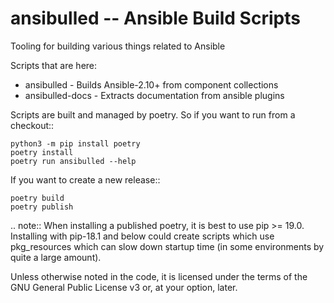 # ansibulled -- Ansible Build Scripts
Tooling for building various things related to Ansible

Scripts that are here:

* ansibulled - Builds Ansible-2.10+ from component collections
* ansibulled-docs - Extracts documentation from ansible plugins

Scripts are built and managed by poetry.  So if you want to run from a checkout::

    python3 -m pip install poetry
    poetry install
    poetry run ansibulled --help

If you want to create a new release::

    poetry build
    poetry publish

.. note:: When installing a published poetry, it is best to use pip >= 19.0.
    Installing with pip-18.1 and below could create scripts which use
    pkg_resources which can slow down startup time (in some environments by
    quite a large amount).

Unless otherwise noted in the code, it is licensed under the terms of the GNU
General Public License v3 or, at your option, later.
